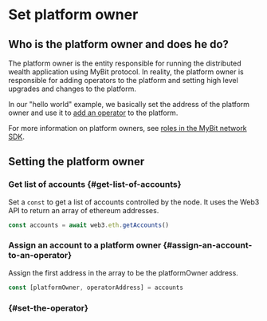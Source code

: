 # Set platform owner

## Who is the platform owner and does he do?

The platform owner is the entity responsible for running the distributed wealth application using MyBit protocol. In reality, the platform owner is responsible for adding operators to the platform and setting high level upgrades and changes to the platform. 

In our "hello world" example, we basically set the address of the platform owner and use it to [add an operator](https://developer.mybit.io/hello-network/untitled#set-the-operator) to the platform. 

For more information on platform owners, see [roles in the MyBit network SDK](https://developer.mybit.io/network/#roles).

## Setting the platform owner

### Get list of accounts  {#get-list-of-accounts}

Set a `const` to get a list of accounts controlled by the node. It uses the Web3 API to return an array of ethereum addresses.

```javascript
const accounts = await web3.eth.getAccounts()
```

### Assign an account to a platform owner {#assign-an-account-to-an-operator}

Assign the first address in the array to be the platformOwner address. 

```javascript
const [platformOwner, operatorAddress] = accounts
```



###  {#set-the-operator}



